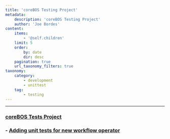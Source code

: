 ```yaml
---
title: 'coreBOS Testing Project'
metadata:
    description: 'coreBOS Testing Project'
    author: 'Joe Bordes'
content:
    items:
        - '@self.children'
    limit: 5
    order:
        by: date
        dir: desc
    pagination: true
    url_taxonomy_filters: true
taxonomy:
    category:
        - development 
        - unittest
    tag:
        - testing
---
```

---

### [coreBOS Tests Project](https://github.com/tsolucio/coreBOSTests)

###  - [Adding unit tests for new workflow operator](http://localhost/coreBOSDocumentation/developer-guide/development%20framework/testing/workflowoperator)